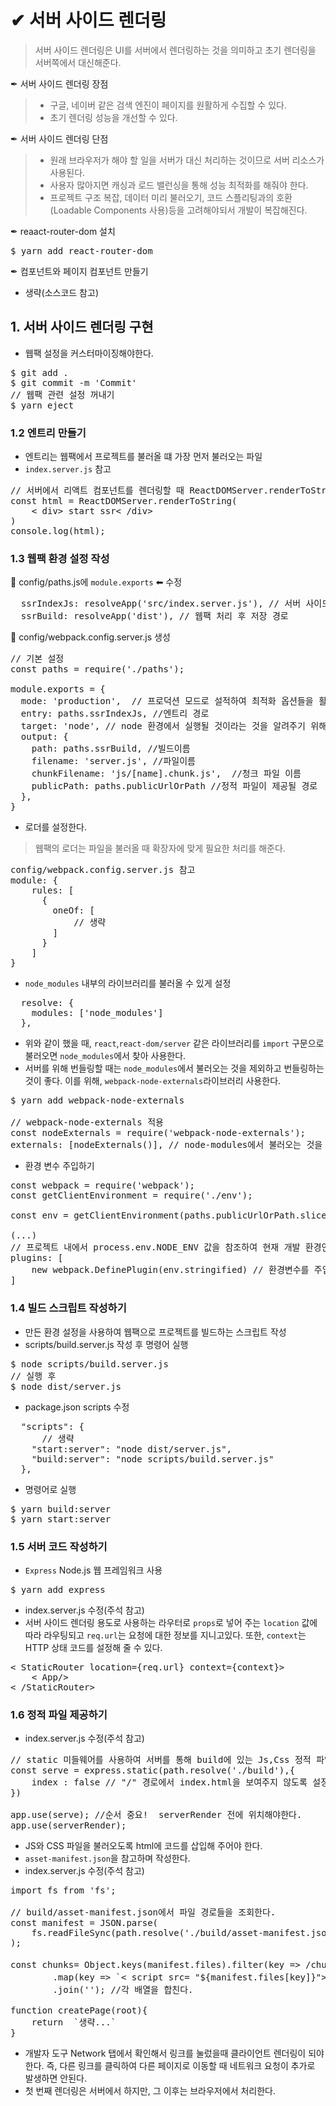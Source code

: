 # ✔ 서버 사이드 렌더링
> 서버 사이드 렌더링은 UI를 서버에서 렌더링하는 것을 의미하고 초기 렌더링을 서버쪽에서 대신해준다.

✒ 서버 사이드 렌더링 장점
> - 구글, 네이버 같은 검색 엔진이 페이지를 원활하게 수집할 수 있다.
> - 초기 렌더링 성능을 개선할 수 있다.

✒ 서버 사이드 렌더링 단점
> - 원래 브라우저가 해야 할 일을 서버가 대신 처리하는 것이므로 서버 리소스가 사용된다.
> - 사용자 많아지면 캐싱과 로드 밸런싱을 통해 성능 최적화를 해줘야 한다.
> - 프로젝트 구조 복잡, 데이터 미리 불러오기, 코드 스플리팅과의 호환(Loadable Components 사용)등을 고려해야되서 개발이 복잡해진다.

✒ reaact-router-dom 설치
<pre>$ yarn add react-router-dom</pre>

✒ 컴포넌트와 페이지 컴포넌트 만들기
- 생략(소스코드 참고)

##  1. 서버 사이드 렌더링 구현
- 웹팩 설정을 커스터마이징해야한다.
<pre>
$ git add .
$ git commit -m 'Commit'
// 웹팩 관련 설정 꺼내기
$ yarn eject
</pre>

### 1.2 엔트리 만들기
- 엔트리는 웹팩에서 프로젝트를 불러올 떄 가장 먼저 불러오는 파일
- <code>index.server.js</code> 참고 
<pre>
// 서버에서 리액트 컴포넌트를 렌더링할 때 ReactDOMServer.renderToString 사용
const html = ReactDOMServer.renderToString(
    < div> start ssr< /div>
)
console.log(html);
</pre>

### 1.3 웹팩 환경 설정 작성
📌 config/paths.js에 <code>module.exports</code> ⬅ 수정
<pre>
  ssrIndexJs: resolveApp('src/index.server.js'), // 서버 사이드 렌더링 엔트리
  ssrBuild: resolveApp('dist'), // 웹팩 처리 후 저장 경로
</pre>

📌 config/webpack.config.server.js 생성
<pre>
// 기본 설정
const paths = require('./paths');

module.exports = {
  mode: 'production',  // 프로덕션 모드로 설적하여 최적화 옵션들을 활성화
  entry: paths.ssrIndexJs, //엔트리 경로
  target: 'node', // node 환경에서 실행될 것이라는 것을 알려주기 위해서
  output: {
    path: paths.ssrBuild, //빌드이름
    filename: 'server.js', //파일이름
    chunkFilename: 'js/[name].chunk.js',  //청크 파일 이름
    publicPath: paths.publicUrlOrPath //정적 파일이 제공될 경로
  },
}
</pre>

-  로더를 설정한다.
> 웹팩의 로더는 파일을 불러올 때 확장자에 맞게 필요한 처리를 해준다.
<pre>
config/webpack.config.server.js 참고
module: {
    rules: [
      {
        oneOf: [
            // 생략 
        ]
      }
    ]
}
</pre>

-  <code>node_modules</code> 내부의 라이브러리를 불러올 수 있게 설정
<pre>
  resolve: {
    modules: ['node_modules']
  }, 
</pre>
- 위와 같이 했을 때, <code>react</code>,<code>react-dom/server</code> 같은 라이브러리를 <code>import</code> 구문으로 불러오면 <code>node_modules</code>에서 찾아 사용한다.
- 서버를 위해 번들링할 때는 <code>node_modules</code>에서 불러오는 것을 제외하고 번들링하는 것이 좋다. 이를 위해, <code>webpack-node-externals</code>라이브러리 사용한다.
<pre>
$ yarn add webpack-node-externals

// webpack-node-externals 적용
const nodeExternals = require('webpack-node-externals');
externals: [nodeExternals()], // node-modules에서 불러오는 것을 제외하고 번들링하기
</pre>

- 환경 변수 주입하기
<pre>
const webpack = require('webpack');
const getClientEnvironment = require('./env');

const env = getClientEnvironment(paths.publicUrlOrPath.slice(0,-1));

(...)
// 프로젝트 내에서 process.env.NODE_ENV 값을 참조하여 현재 개발 환경인지 아닌지를 알 수 있다.
plugins: [
    new webpack.DefinePlugin(env.stringified) // 환경변수를 주입
]
</pre>

### 1.4 빌드 스크립트 작성하기
- 만든 환경 설정을 사용하여 웹팩으로 프로젝트를 빌드하는 스크립트 작성
- scripts/build.server.js 작성 후 명령어 실행
<pre>
$ node scripts/build.server.js
// 실행 후
$ node dist/server.js
</pre>
- package.json scripts 수정
<pre>
  "scripts": {
      // 생략
    "start:server": "node dist/server.js",
    "build:server": "node scripts/build.server.js"
  },
</pre>
- 명령어로 실행
<pre>
$ yarn build:server
$ yarn start:server
</pre>

### 1.5 서버 코드 작성하기
- <code>Express</code> Node.js 웹 프레임워크 사용
<pre>
$ yarn add express
</pre>
- index.server.js 수정(주석 참고)
- 서버 사이드 렌더링 용도로 사용하는 라우터로 <code>props</code>로 넣어 주는 <code>location</code> 값에 따라 라우팅되고 <code>req.url</code>는 요청에 대한 정보를 지니고있다. 또한, <code>context</code>는 HTTP 상태 코드를 설정해 줄 수 있다.
<pre>
< StaticRouter location={req.url} context={context}>
    < App/>
< /StaticRouter>
</pre>

### 1.6 정적 파일 제공하기
- index.server.js 수정(주석 참고)
<pre>
// static 미들웨어를 사용하여 서버를 통해 build에 있는 Js,Css 정적 파일들에 접근할 수 있도록 해준다.
const serve = express.static(path.resolve('./build'),{
    index : false // "/" 경로에서 index.html을 보여주지 않도록 설정
})

app.use(serve); //순서 중요!  serverRender 전에 위치해야한다.
app.use(serverRender);
</pre>

- JS와 CSS 파일을 불러오도록 html에 코드를 삽입해 주어야 한다.
- <code>asset-manifest.json</code>을 참고하며 작성한다.
- index.server.js 수정(주석 참고)

<pre>
import fs from 'fs';

// build/asset-manifest.json에서 파일 경로들을 조회한다.
const manifest = JSON.parse(
    fs.readFileSync(path.resolve('./build/asset-manifest.json'),'utf-8')
);

const chunks= Object.keys(manifest.files).filter(key => /chunks\.js$/.exec(key)) // chunks.js로 끝나는 키를 찾는다.
        .map(key => `< script src= "${manifest.files[key]}">< /script>`)// 스크립트 태그로 변환
        .join(''); //각 배열을 합친다.

function createPage(root){
    return  `생략...`
}
</pre>

- 개발자 도구 Network 탭에서 확인해서 링크를 눌렀을때 클라이언트 렌더링이 되야한다. 즉, 다른 링크를 클릭하여 다른 페이지로 이동할 때 네트워크 요청이 추가로 발생하면 안된다.
- 첫 번째 렌더링은 서버에서 하지만, 그 이후는 브라우저에서 처리한다.
